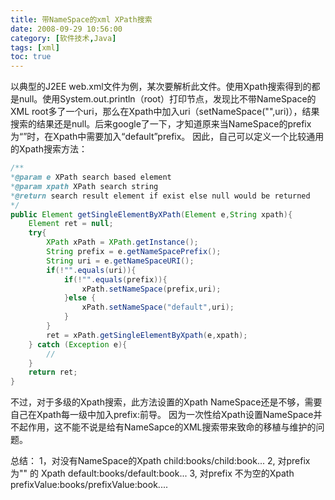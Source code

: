 ```yaml
---
title: 带NameSpace的xml XPath搜索
date: 2008-09-29 10:56:00
category: [软件技术,Java]
tags: [xml]
toc: true
---
```

以典型的J2EE web.xml文件为例，某次要解析此文件。使用Xpath搜索得到的都是null。使用System.out.println（root）打印节点，发现比不带NameSpace的XML root多了一个uri，那么在Xpath中加入uri（setNameSpace("",uri)），结果搜索的结果还是null。后来google了一下，才知道原来当NameSpace的prefix为“”时，在Xpath中需要加入“default”prefix。 
因此，自己可以定义一个比较通用的Xpath搜索方法：
<!-- more -->
```java
/** 
*@param e XPath search based element 
*@param xpath XPath search string 
*@return search result element if exist else null would be returned 
*/ 
public Element getSingleElementByXPath(Element e,String xpath){ 
    Element ret = null; 
    try{ 
        XPath xPath = XPath.getInstance(); 
        String prefix = e.getNameSpacePrefix(); 
        String uri = e.getNameSpaceURI(); 
        if(!"".equals(uri)){ 
            if(!"".equals(prefix)){ 
                xPath.setNameSpace(prefix,uri); 
            }else { 
                xPath.setNameSpace("default",uri); 
            } 
        } 
        ret = xPath.getSingleElementByXpath(e,xpath); 
    } catch (Exception e){ 
        // 
    } 
    return ret; 
}
```

不过，对于多级的Xpath搜索，此方法设置的Xpath NameSpace还是不够，需要自己在Xpath每一级中加入prefix:前导。 
因为一次性给Xpath设置NameSpace并不起作用，这不能不说是给有NameSapce的XML搜索带来致命的移植与维护的问题。

总结：
1，对没有NameSpace的Xpath child:books/child:book... 
2, 对prefix 为"" 的 Xpath default:books/default:book... 
3, 对prefix 不为空的Xpath prefixValue:books/prefixValue:book.... 
